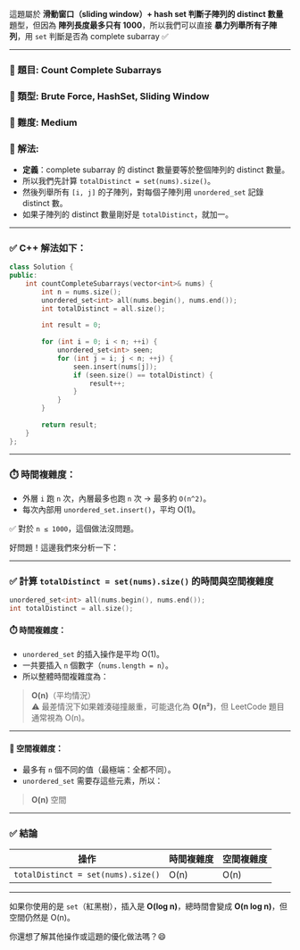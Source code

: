 這題屬於 **滑動窗口（sliding window）+ hash set 判斷子陣列的 distinct 數量** 題型，但因為 **陣列長度最多只有 1000**，所以我們可以直接 **暴力列舉所有子陣列**，用 `set` 判斷是否為 complete subarray ✅

---

### 📘 題目: Count Complete Subarrays  
### 📂 類型: Brute Force, HashSet, Sliding Window  
### 🧠 難度: Medium  
### 🧩 解法:
- **定義**：complete subarray 的 distinct 數量要等於整個陣列的 distinct 數量。
- 所以我們先計算 `totalDistinct = set(nums).size()`。
- 然後列舉所有 `[i, j]` 的子陣列，對每個子陣列用 `unordered_set` 記錄 distinct 數。
- 如果子陣列的 distinct 數量剛好是 `totalDistinct`，就加一。

---

### ✅ C++ 解法如下：

```cpp
class Solution {
public:
    int countCompleteSubarrays(vector<int>& nums) {
        int n = nums.size();
        unordered_set<int> all(nums.begin(), nums.end());
        int totalDistinct = all.size();
        
        int result = 0;
        
        for (int i = 0; i < n; ++i) {
            unordered_set<int> seen;
            for (int j = i; j < n; ++j) {
                seen.insert(nums[j]);
                if (seen.size() == totalDistinct) {
                    result++;
                }
            }
        }
        
        return result;
    }
};
```

---

### ⏱️ 時間複雜度：
- 外層 `i` 跑 `n` 次，內層最多也跑 `n` 次 → 最多約 `O(n^2)`。
- 每次內部用 `unordered_set.insert()`，平均 O(1)。

✅ 對於 `n ≤ 1000`，這個做法沒問題。

好問題！這邊我們來分析一下：

---

### ✅ 計算 `totalDistinct = set(nums).size()` 的時間與空間複雜度

```cpp
unordered_set<int> all(nums.begin(), nums.end());
int totalDistinct = all.size();
```

#### ⏱️ **時間複雜度：**
- `unordered_set` 的插入操作是平均 O(1)。
- 一共要插入 `n` 個數字（`nums.length = n`）。
- 所以整體時間複雜度為：

> **O(n)**（平均情況）  
> ⚠️ 最差情況下如果雜湊碰撞嚴重，可能退化為 **O(n²)**，但 LeetCode 題目通常視為 O(n)。

---

#### 💾 **空間複雜度：**
- 最多有 `n` 個不同的值（最極端：全都不同）。
- `unordered_set` 需要存這些元素，所以：

> **O(n)** 空間

---

### ✅ 結論

| 操作 | 時間複雜度 | 空間複雜度 |
|------|-------------|--------------|
| `totalDistinct = set(nums).size()` | O(n) | O(n) |

---

如果你使用的是 `set`（紅黑樹），插入是 **O(log n)**，總時間會變成 **O(n log n)**，但空間仍然是 O(n)。

你還想了解其他操作或這題的優化做法嗎？😄